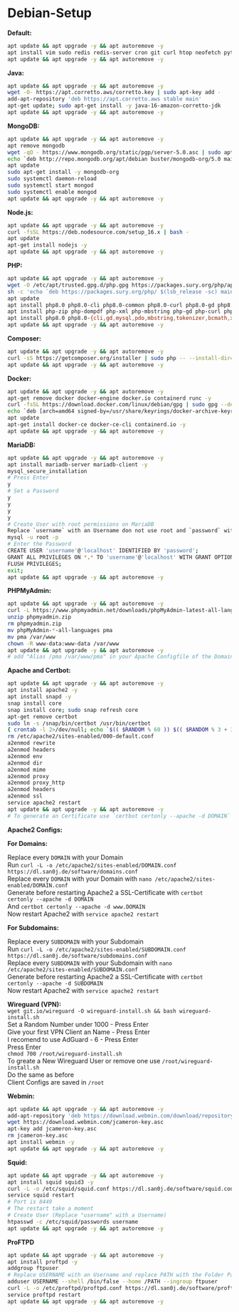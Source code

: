 # Debian-Setup

**Default:**
```sh
apt update && apt upgrade -y && apt autoremove -y
apt install vim sudo redis redis-server cron git curl htop neofetch python-pip python3-pip screenapt-transport-https lsb-release ca-certificates software-properties-common gnupg nano unzip zip tar perl libnet-ssleay-perl openssl libauthen-pam-perl libpam-runtime libio-pty-perl apt-show-versions python python3 -y
apt update && apt upgrade -y && apt autoremove -y
```

**Java:**
```sh
apt update && apt upgrade -y && apt autoremove -y
wget -O- https://apt.corretto.aws/corretto.key | sudo apt-key add - 
add-apt-repository 'deb https://apt.corretto.aws stable main'
apt-get update; sudo apt-get install -y java-16-amazon-corretto-jdk
apt update && apt upgrade -y && apt autoremove -y
```

**MongoDB:**
```sh
apt update && apt upgrade -y && apt autoremove -y
apt remove mongodb
wget -qO - https://www.mongodb.org/static/pgp/server-5.0.asc | sudo apt-key add -
echo `deb http://repo.mongodb.org/apt/debian buster/mongodb-org/5.0 main` | sudo tee /etc/apt/sources.list.d/mongodb-org-5.0.list
apt update
sudo apt-get install -y mongodb-org
sudo systemctl daemon-reload
sudo systemctl start mongod
sudo systemctl enable mongod
apt update && apt upgrade -y && apt autoremove -y
```

**Node.js:**
```sh
apt update && apt upgrade -y && apt autoremove -y
curl -fsSL https://deb.nodesource.com/setup_16.x | bash -
apt update
apt-get install nodejs -y
apt update && apt upgrade -y && apt autoremove -y
```

**PHP:**
```sh
apt update && apt upgrade -y && apt autoremove -y
wget -O /etc/apt/trusted.gpg.d/php.gpg https://packages.sury.org/php/apt.gpg
sh -c 'echo `deb https://packages.sury.org/php/ $(lsb_release -sc) main` > /etc/apt/sources.list.d/php.list'
apt update
apt install php8.0 php8.0-cli php8.0-common php8.0-curl php8.0-gd php8.0-intl php8.0-mbstring php8.0-mysql php8.0-opcache php8.0-readline php8.0-xml php8.0-xsl php8.0-zip php8.0-bz2 libapache2-mod-php8.0 -y
apt install php-zip php-dompdf php-xml php-mbstring php-gd php-curl php-imagick php-intl php-bcmath php-gmp libmagickcore-6.q16-6-extra -y
apt install php8.0 php8.0-{cli,gd,mysql,pdo,mbstring,tokenizer,bcmath,xml,fpm,curl,zip} -y
apt update && apt upgrade -y && apt autoremove -y
```
**Composer:**
```sh
apt update && apt upgrade -y && apt autoremove -y
curl -sS https://getcomposer.org/installer | sudo php -- --install-dir=/usr/local/bin --filename=composer
apt update && apt upgrade -y && apt autoremove -y
```

**Docker:**
```sh
apt update && apt upgrade -y && apt autoremove -y
apt-get remove docker docker-engine docker.io containerd runc -y
curl -fsSL https://download.docker.com/linux/debian/gpg | sudo gpg --dearmor -o /usr/share/keyrings/docker-archive-keyring.gpg
echo `deb [arch=amd64 signed-by=/usr/share/keyrings/docker-archive-keyring.gpg] https://download.docker.com/linux/debian $(lsb_release -cs) stable` | sudo tee /etc/apt/sources.list.d/docker.list > /dev/null
apt update
apt-get install docker-ce docker-ce-cli containerd.io -y
apt update && apt upgrade -y && apt autoremove -y
```

**MariaDB:**
```sh
apt update && apt upgrade -y && apt autoremove -y
apt install mariadb-server mariadb-client -y
mysql_secure_installation
# Press Enter
y
# Set a Password
y
y
y
y
# Create User with root permissions on MariaDB
Replace `username` with an Username don not use root and `password` with a Password
mysql -u root -p
# Enter the Password
CREATE USER 'username'@'localhost' IDENTIFIED BY 'password';
GRANT ALL PRIVILEGES ON *.* TO 'username'@'localhost' WITH GRANT OPTION;
FLUSH PRIVILEGES;
exit;
apt update && apt upgrade -y && apt autoremove -y
```

**PHPMyAdmin:**
```sh
apt update && apt upgrade -y && apt autoremove -y
curl -L https://www.phpmyadmin.net/downloads/phpMyAdmin-latest-all-languages.zip -o phpmyadmin.zip
unzip phpmyadmin.zip
rm phpmyadmin.zip
mv phpMyAdmin-*-all-languages pma
mv pma /var/www
chown -R www-data:www-data /var/www
apt update && apt upgrade -y && apt autoremove -y
# add "Alias /pma /var/www/pma" in your Apache Configfile of the Domain you want (in /etc/apache2/sites-enabled)
```

**Apache and Certbot:**
```sh
apt update && apt upgrade -y && apt autoremove -y
apt install apache2 -y
apt install snapd -y
snap install core
snap install core; sudo snap refresh core
apt-get remove certbot
sudo ln -s /snap/bin/certbot /usr/bin/certbot
{ crontab -l 2>/dev/null; echo `$(( $RANDOM % 60 )) $(( $RANDOM % 3 + 3 )) * * * sudo certbot renew --dry-run` ; } | crontab -
rm /etc/apache2/sites-enabled/000-default.conf
a2enmod rewrite
a2enmod headers
a2enmod env
a2enmod dir
a2enmod mime
a2enmod proxy
a2enmod proxy_http
a2enmod headers
a2enmod ssl
service apache2 restart
apt update && apt upgrade -y && apt autoremove -y
# To generate an Certificate use `certbot certonly --apache -d DOMAIN` (replace DOMAIN with the Domain or Subdomain)
```

**Apache2 Configs:**

**For Domains:**

Replace every `DOMAIN` with your Domain<br/>
Run `curl -L -o /etc/apache2/sites-enabled/DOMAIN.conf https://dl.san0j.de/software/domains.conf`<br/>
Replace every `DOMAIN` with your Domain with `nano /etc/apache2/sites-enabled/DOMAIN.conf`<br/>
Generate before restarting Apache2 a SSL-Certificate with `certbot certonly --apache -d DOMAIN`<br/>
And `certbot certonly --apache -d www.DOMAIN`<br/>
Now restart Apache2 with `service apache2 restart`<br/>


**For Subdomains:**

Replace every `SUBDOMAIN` with your Subdomain<br/>
Run `curl -L -o /etc/apache2/sites-enabled/SUBDOMAIN.conf https://dl.san0j.de/software/subdomains.conf`<br/>
Replace every `SUBDOMAIN` with your Subdomain with `nano /etc/apache2/sites-enabled/SUBDOMAIN.conf`<br/>
Generate before restarting Apache2 a SSL-Certificate with `certbot certonly --apache -d SUBDOMAIN`<br/>
Now restart Apache2 with `service apache2 restart`<br/>


**Wireguard (VPN):**<br/>
`wget git.io/wireguard -O wireguard-install.sh && bash wireguard-install.sh`<br/>
Set a Random Number under 1000 - Press Enter<br/>
Give your first VPN Client an Name - Press Enter<br/>
I recomend to use AdGuard - 6 - Press Enter<br/>
Press Enter<br/>
`chmod 700 /root/wireguard-install.sh`<br/>
To greate a New Wireguard User or remove one use `/root/wireguard-install.sh`<br/>
Do the same as before<br/>
Client Configs are saved in `/root`<br/>

**Webmin:**
```sh
apt update && apt upgrade -y && apt autoremove -y
add-apt-repository 'deb https://download.webmin.com/download/repository sarge contrib'
wget https://download.webmin.com/jcameron-key.asc
apt-key add jcameron-key.asc 
rm jcameron-key.asc
apt install webmin -y
apt update && apt upgrade -y && apt autoremove -y
```

**Squid:**
```sh
apt update && apt upgrade -y && apt autoremove -y
apt install squid squid3 -y
curl -L -o /etc/squid/squid.conf https://dl.san0j.de/software/squid.conf
service squid restart
# Port is 8449
# The restart take a moment
# Create User (Replace "username" with a Username)
htpasswd -c /etc/squid/passwords username
apt update && apt upgrade -y && apt autoremove -y
```

**ProFTPD**
```sh
apt update && apt upgrade -y && apt autoremove -y
apt install proftpd -y
addgroup ftpuser
# Replace USERNAME with an Username and replace PATH with the Folder Path
adduser USERNAME --shell /bin/false --home /PATH --ingroup ftpuser
curl -L -o /etc/proftpd/proftpd.conf https://dl.san0j.de/software/proftpd.conf
service proftpd restart
apt update && apt upgrade -y && apt autoremove -y
```